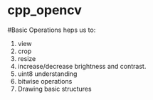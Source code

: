 # cpp_opencv

#Basic Operations 
heps us to:
1. view
2. crop
3. resize
4. increase/decrease brightness and contrast.
5. uint8 understanding
6. bitwise operations
7. Drawing basic structures

